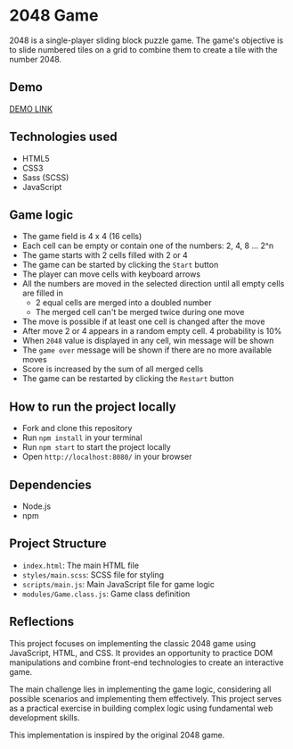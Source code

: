 # 2048 Game

2048 is a single-player sliding block puzzle game. The game's objective is to slide numbered tiles on a grid to combine them to create a tile with the number 2048.

## Demo

[DEMO LINK]([https://antypenko-bohdan.github.io/js_2045_game/](https://antypenko-bohdan.github.io/2048_game/))

## Technologies used

* HTML5
* CSS3
* Sass (SCSS)
* JavaScript

## Game logic

* The game field is 4 x 4 (16 cells)
* Each cell can be empty or contain one of the numbers: 2, 4, 8 ... 2^n
* The game starts with 2 cells filled with 2 or 4
* The game can be started by clicking the `Start` button
* The player can move cells with keyboard arrows
* All the numbers are moved in the selected direction until all empty cells are filled in
   * 2 equal cells are merged into a doubled number
   * The merged cell can't be merged twice during one move
* The move is possible if at least one cell is changed after the move
* After move 2 or 4 appears in a random empty cell. 4 probability is 10%
* When `2048` value is displayed in any cell, win message will be shown
* The `game over` message will be shown if there are no more available moves
* Score is increased by the sum of all merged cells
* The game can be restarted by clicking the `Restart` button

## How to run the project locally

* Fork and clone this repository
* Run `npm install` in your terminal
* Run `npm start` to start the project locally
* Open `http://localhost:8080/` in your browser

## Dependencies

* Node.js
* npm

## Project Structure

* `index.html`: The main HTML file
* `styles/main.scss`: SCSS file for styling
* `scripts/main.js`: Main JavaScript file for game logic
* `modules/Game.class.js`: Game class definition

## Reflections

This project focuses on implementing the classic 2048 game using JavaScript, HTML, and CSS. It provides an opportunity to practice DOM manipulations and combine front-end technologies to create an interactive game.

The main challenge lies in implementing the game logic, considering all possible scenarios and implementing them effectively. This project serves as a practical exercise in building complex logic using fundamental web development skills.

This implementation is inspired by the original 2048 game.
